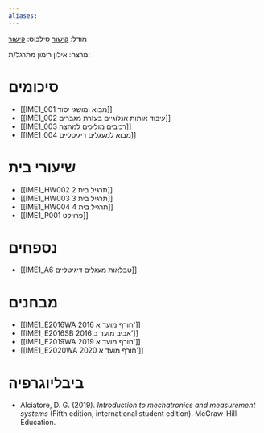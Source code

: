 ```yaml
---
aliases:
---
```



מודל: [קישור](https://moodle24.technion.ac.il/course/view.php?id=135)
סילבוס: [קישור](https://moodle24.technion.ac.il/mod/resource/view.php?id=36515)

מרצה: אילון רימון
מתרגל/ת:

# סיכומים
- [[IME1_001 מבוא ומושגי יסוד]]
- [[IME1_002 עיבוד אותות אנלוגיים בעזרת מגברים]]
- [[IME1_003 רכיבים מוליכים למחצה]]
- [[IME1_004 מבוא למעגלים דיגיטליים]]
# שיעורי בית

- [[IME1_HW002 תרגיל בית 2]]
- [[IME1_HW003 תרגיל בית 3]]
- [[IME1_HW004 תרגיל בית 4]]
- [[IME1_P001 פרויקט]]

# נספחים
- [[IME1_A6 טבלאות מעגלים דיגיטליים]]

# מבחנים

- [[IME1_E2016WA 2016 חורף מועד א']]
- [[IME1_E2016SB 2016 אביב מועד ב']]
- [[IME1_E2019WA 2019 חורף מועד א']]
- [[IME1_E2020WA 2020 חורף מועד א']]

# ביבליוגרפיה
- Alciatore, D. G. (2019). _Introduction to mechatronics and measurement systems_ (Fifth edition, international student edition). McGraw-Hill Education.